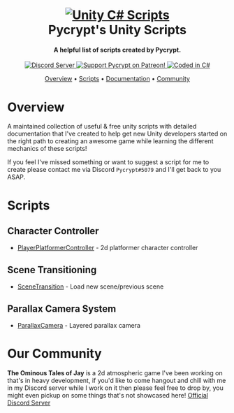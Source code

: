 <h1 align="center">
  <br>
  <a href="https://github.com/PycryptScripts/UnityScripts"><img src="https://imgur.com/TnTKaYP.png" alt="Unity C# Scripts"></a>
  <br>
  Pycrypt's Unity Scripts
  <br>
</h1>

<h4 align="center">A helpful list of scripts created by Pycrypt.</h4>

<p align="center">
  <a href="https://discord.gg/GPMyUwE">
    <img src="https://discordapp.com/api/guilds/563174654244552704/widget.png?style=shield" alt="Discord Server">
  </a>
  <a href="https://www.patreon.com/Pycrypt">
    <img src="https://img.shields.io/badge/Support-Pycrypt!-yellow.svg" alt="Support Pycrypt on Patreon!">
  </a>
  <a href="https://docs.microsoft.com/en-us/dotnet/csharp/">
    <img src="https://img.shields.io/badge/Coded%20In-C%23-blue.svg" alt="Coded in C#">
  </a>

</p>

<p align="center">
  <a href="#overview">Overview</a>
  •
  <a href="#scripts">Scripts</a>
  •
  <a href="#documentation">Documentation</a>
  •
  <a href="#our-community">Community</a>
</p>

# Overview

A maintained collection of useful & free unity scripts with detailed documentation that I've created to help get new Unity developers started on the right path to creating an awesome game while learning the different mechanics of these scripts!

If you feel I've missed something or want to suggest a script for me to create please contact me via Discord ```Pycrypt#5079``` and I'll get back to you ASAP.

# Scripts

## Character Controller
* [PlayerPlatformerController](https://github.com/PycryptScripts/UnityScripts/tree/master/PlayerController) - 2d platformer character controller

## Scene Transitioning
* [SceneTransition](https://github.com/PycryptScripts/UnityScripts/tree/master/SceneTransition) - Load new scene/previous scene

## Parallax Camera System
* [ParallaxCamera](https://github.com/PycryptScripts/UnityScripts/tree/master/ParallaxCamera) - Layered parallax camera

# Our Community

**The Ominous Tales of Jay** is a 2d atmospheric game I've been working on that's in heavy development, if you'd like to come hangout and chill with me in my Discord server while I work on it then please feel free to drop by, you might even pickup on some things that's not showcased here! [Official Discord Server](https://discord.gg/GPMyUwE)

